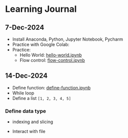 # Learning Journal

## 7-Dec-2024

- Install Anaconda, Python, Jupyter Notebook, Pycharm
- Practice with Google Colab:
- Practice:
  - Hello World: [hello-world.ipynb](notebooks/hello-world.ipynb)
  - Flow control: [flow-control.ipynb](notebooks/flow-control.ipynb)

## 14-Dec-2024

- Define function: [define-function.ipynb](notebooks/define-function.ipynb)
- While loop
- Define a list `[1, 2, 3, 4, 5]`

### Define data type

- indexing and slicing

- Interact with file
